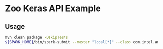 # Zoo Keras API Example

## Usage

```bash
mvn clean package -DskipTests
${SPARK_HOME}/bin/spark-submit --master "local[*]" --class com.intel.analytics.zoo.benchmark.training.TestKeras target/benchmark-0.3.1-SNAPSHOT-jar-with-dependencies.jar -p /home/intel/Downloads/iris.csv -b 18

```


